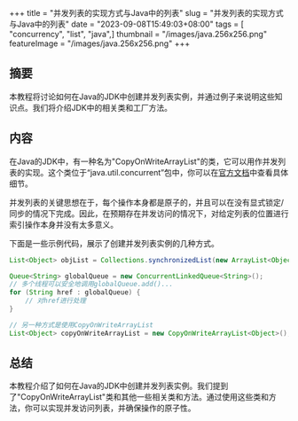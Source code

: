 +++
title = "并发列表的实现方式与Java中的列表"
slug = "并发列表的实现方式与Java中的列表"
date = "2023-09-08T15:49:03+08:00"
tags = [ "concurrency", "list", "java",]
thumbnail = "/images/java.256x256.png"
featureImage = "/images/java.256x256.png"
+++


## 摘要
本教程将讨论如何在Java的JDK中创建并发列表实例，并通过例子来说明这些知识点。我们将介绍JDK中的相关类和工厂方法。

## 内容
在Java的JDK中，有一种名为"CopyOnWriteArrayList"的类，它可以用作并发列表的实现。这个类位于“java.util.concurrent”包中，你可以在[官方文档](https://docs.oracle.com/en/java/javase/11/docs/api/java.base/java/util/concurrent/CopyOnWriteArrayList.html)中查看具体细节。

并发列表的关键思想在于，每个操作本身都是原子的，并且可以在没有显式锁定/同步的情况下完成。因此，在预期存在并发访问的情况下，对给定列表的位置进行索引操作本身并没有太多意义。

下面是一些示例代码，展示了创建并发列表实例的几种方式。

```java
List<Object> objList = Collections.synchronizedList(new ArrayList<Object>());

Queue<String> globalQueue = new ConcurrentLinkedQueue<String>();
// 多个线程可以安全地调用globalQueue.add()...
for (String href : globalQueue) {
    // 对href进行处理
}

// 另一种方式是使用CopyOnWriteArrayList
List<Object> copyOnWriteArrayList = new CopyOnWriteArrayList<Object>();
```

## 总结
本教程介绍了如何在Java的JDK中创建并发列表实例。我们提到了"CopyOnWriteArrayList"类和其他一些相关类和方法。通过使用这些类和方法，你可以实现并发访问列表，并确保操作的原子性。


